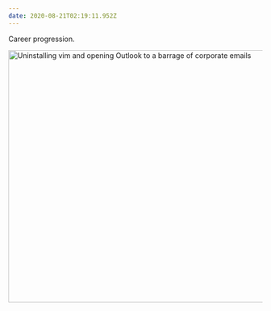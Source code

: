 ```yaml
---
date: 2020-08-21T02:19:11.952Z
---
```


Career progression.

<img src="/assets/img/notes/career_progression.gif" alt="Uninstalling vim and opening Outlook to a barrage of corporate emails" width="730" height="501">
